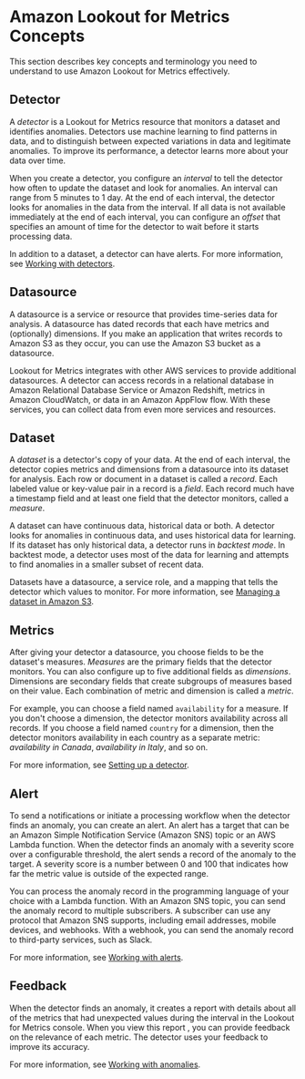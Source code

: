 # Amazon Lookout for Metrics Concepts<a name="gettingstarted-concepts"></a>

This section describes key concepts and terminology you need to understand to use Amazon Lookout for Metrics effectively\.

## Detector<a name="gettingstarted-concepts-detector"></a>

A *detector* is a Lookout for Metrics resource that monitors a dataset and identifies anomalies\. Detectors use machine learning to find patterns in data, and to distinguish between expected variations in data and legitimate anomalies\. To improve its performance, a detector learns more about your data over time\.

When you create a detector, you configure an *interval* to tell the detector how often to update the dataset and look for anomalies\. An interval can range from 5 minutes to 1 day\. At the end of each interval, the detector looks for anomalies in the data from the interval\. If all data is not available immediately at the end of each interval, you can configure an *offset* that specifies an amount of time for the detector to wait before it starts processing data\.

In addition to a dataset, a detector can have alerts\. For more information, see [ Working with detectors](lookoutmetrics-detectors.md)\.

## Datasource<a name="gettingstarted-concepts-datasource"></a>

A datasource is a service or resource that provides time\-series data for analysis\. A datasource has dated records that each have metrics and \(optionally\) dimensions\. If you make an application that writes records to Amazon S3 as they occur, you can use the Amazon S3 bucket as a datasource\.

Lookout for Metrics integrates with other AWS services to provide additional datasources\. A detector can access records in a relational database in Amazon Relational Database Service or Amazon Redshift, metrics in Amazon CloudWatch, or data in an Amazon AppFlow flow\. With these services, you can collect data from even more services and resources\.

## Dataset<a name="gettingstarted-concepts-dataset"></a>

A *dataset* is a detector's copy of your data\. At the end of each interval, the detector copies metrics and dimensions from a datasource into its dataset for analysis\. Each row or document in a dataset is called a *record*\. Each labeled value or key\-value pair in a record is a *field*\. Each record much have a timestamp field and at least one field that the detector monitors, called a *measure*\.

A dataset can have continuous data, historical data or both\. A detector looks for anomalies in continuous data, and uses historical data for learning\. If its dataset has only historical data, a detector runs in *backtest mode*\. In backtest mode, a detector uses most of the data for learning and attempts to find anomalies in a smaller subset of recent data\.

Datasets have a datasource, a service role, and a mapping that tells the detector which values to monitor\. For more information, see [Managing a dataset in Amazon S3](detectors-dataset.md)\.

## Metrics<a name="gettingstarted-concepts-metrics"></a>

After giving your detector a datasource, you choose fields to be the dataset's measures\. *Measures* are the primary fields that the detector monitors\. You can also configure up to five additional fields as *dimensions*\. Dimensions are secondary fields that create subgroups of measures based on their value\. Each combination of metric and dimension is called a *metric*\.

For example, you can choose a field named `availability` for a measure\. If you don't choose a dimension, the detector monitors availability across all records\. If you choose a field named `country` for a dimension, then the detector monitors availability in each country as a separate metric: *availability in Canada*, *availability in Italy*, and so on\.

For more information, see [Setting up a detector](detectors-setup.md)\.

## Alert<a name="gettingstarted-concepts-alert"></a>

To send a notifications or initiate a processing workflow when the detector finds an anomaly, you can create an alert\. An alert has a target that can be an Amazon Simple Notification Service \(Amazon SNS\) topic or an AWS Lambda function\. When the detector finds an anomaly with a severity score over a configurable threshold, the alert sends a record of the anomaly to the target\. A severity score is a number between 0 and 100 that indicates how far the metric value is outside of the expected range\.

You can process the anomaly record in the programming language of your choice with a Lambda function\. With an Amazon SNS topic, you can send the anomaly record to multiple subscribers\. A subscriber can use any protocol that Amazon SNS supports, including email addresses, mobile devices, and webhooks\. With a webhook, you can send the anomaly record to third\-party services, such as Slack\.

For more information, see [Working with alerts](detectors-alerts.md)\.

## Feedback<a name="gettingstarted-concepts-feedback"></a>

When the detector finds an anomaly, it creates a report with details about all of the metrics that had unexpected values during the interval in the Lookout for Metrics console\. When you view this report , you can provide feedback on the relevance of each metric\. The detector uses your feedback to improve its accuracy\.

For more information, see [Working with anomalies](detectors-anomalies.md)\.